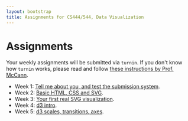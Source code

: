 ```yaml
---
layout: bootstrap
title: Assignments for CS444/544, Data Visualization
---
```


# Assignments

Your weekly assignments will be submitted via `turnin`. If you don't
know how `turnin` works, please read and follow
[these instructions by Prof. McCann](http://www.cs.arizona.edu/people/mccann/submission.pdf).

- Week 1: [Tell me about you, and test the submission system](assignment_1.html).
- Week 2: [Basic HTML, CSS and SVG](assignment_2.html).
- Week 3: [Your first real SVG visualization](assignment_3.html).
- Week 4: [d3 intro](assignment_4.html).
- Week 5: [d3 scales, transitions, axes](assignment_5.html).

